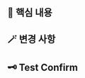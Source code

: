 ## 📗 핵심 내용

<!-- 작업 메인 내용을 적어주세요. -->

## 🪄 변경 사항

<!-- 변경 사항을 적어주세요. 어떤 내용이 바뀌었는지, 이미지를 사용해도 됩니다. -->

## 🗝️ Test Confirm

<!-- 테스트 사항을 적어주세요. 시나리오를 적어주시면 더 좋습니다. -->
